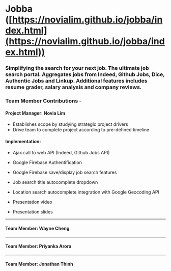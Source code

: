 # Jobba ([https://novialim.github.io/jobba/index.html](https://novialim.github.io/jobba/index.html))
### Simplifying the search for your next job. The ultimate job search portal. Aggregates jobs from Indeed, Github Jobs, Dice, Authentic Jobs and Linkup. Additional features includes resume grader, salary analysis and company reviews. 

### Team Member Contributions - 

#### Project Manager: Novia Lim

* Establishes scope by studying strategic project drivers
* Drive team to complete project according to pre-defined timeline 

#### Implementation:

* Ajax call to web API (Indeed, Github Jobs API)
    
* Google Firebase Authentification
    
* Google Firebase save/display job search features

* Job search title autocomplete dropdown

* Location search autocomplete integration with Google Geocoding API

* Presentation video

* Presentation slides

- - -

#### Team Member: Wayne Cheng

- - -

#### Team Member: Priyanka Arora

- - -

#### Team Member: Jonathan Thinh





   
	

